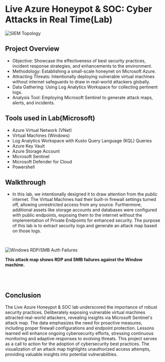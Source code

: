 # Live Azure Honeypot & SOC: Cyber Attacks in Real Time(Lab)
 ![SIEM Topology](https://imgur.com/Ue5OzUS.png)<br>

## Project Overview

- Objective: Showcase the effectiveness of best security practices, incident response strategies, and enhancements to the environment.
- Methodology: Establishing a small-scale honeynet on Microsoft Azure.
- Attracting Threats: Intentionally deploying vulnerable virtual machines without internet safeguards to draw in real-world attackers globally.
- Data Gathering: Using Log Analytics Workspace for collecting pertinent logs.
- Analysis Tool: Employing Microsoft Sentinel to generate attack maps, alerts, and incidents.


## Tools used in Lab(Microsoft)

- Azure Virtual Network (VNet)
- Virtual Machines (Windows)
- Log Analytics Workspace with Kusto Query Language (KQL) Queries
- Azure Key Vault 
- Azure Storage Account 
- Microsoft Sentinel 
- Microsoft Defender for Cloud
- Powershell


## Walkthrough

 - In this lab, we intentionally designed it to draw attention from the public internet. The Virtual Machines had their built-in firewall settings turned off, allowing unrestricted access from any source. Furthermore, additional assets like storage accounts and databases were configured with public endpoints, exposing them to the internet without the implementation of Private Endpoints for enhanced security. The purpose of this lab is to extract security logs and generate an attack map based on those logs.
 <br />
 
 
 
![Windows RDP/SMB Auth Failures](https://i.imgur.com/Vo4cCCh.png)<br>

<b>This attack map shows RDP and SMB failures against the Window machine.</b>

 <br />
 <br />
 
 


## Conclusion
The Live Azure Honeypot & SOC lab underscored the importance of robust security practices. Deliberately exposing vulnerable virtual machines attracted real-world attackers, revealing insights via Microsoft Sentinel's attack map. The data emphasizes the need for proactive measures, including proper firewall configurations and endpoint protection. Lessons learned will enhance ongoing cybersecurity efforts, stressing continuous monitoring and adaptive responses to evolving threats. This project serves as a call to action for the adoption of cybersecurity best practices. The visualization of an attack map highlights unauthorized access attempts, providing valuable insights into potential vulnerabilities.
